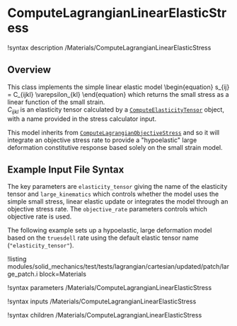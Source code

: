 # ComputeLagrangianLinearElasticStress

!syntax description /Materials/ComputeLagrangianLinearElasticStress

## Overview

This class implements the simple linear elastic model
\begin{equation}
      s_{ij} = C_{ijkl} \varepsilon_{kl}
\end{equation}
which returns the small stress as a linear function of the small strain.  
$C_{ijkl}$ is an elasticity tensor calculated by a [`ComputeElasticityTensor`](ComputeElasticityTensor.md) object,
with a name provided in the stress calculator input.

This model inherits from [`ComputeLagrangianObjectiveStress`](ComputeLagrangianObjectiveStress.md) and so
it will integrate an objective stress rate to provide a "hypoelastic" large deformation constitutive
response based solely on the small strain model.

## Example Input File Syntax

The key parameters are `elasticity_tensor` giving the name of the elasticity tensor and
`large_kinematics` which controls whether the model uses the simple small stress, linear elastic
update or integrates the model through an objective stress rate.  The `objective_rate`
parameters controls which objective rate is used.

The following example sets up a hypoelastic, large deformation model based on the
`truesdell` rate using the default elastic tensor name (`"elasticity_tensor"`).

!listing modules/solid_mechanics/test/tests/lagrangian/cartesian/updated/patch/large_patch.i
         block=Materials

!syntax parameters /Materials/ComputeLagrangianLinearElasticStress

!syntax inputs /Materials/ComputeLagrangianLinearElasticStress

!syntax children /Materials/ComputeLagrangianLinearElasticStress
